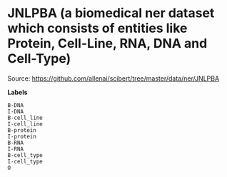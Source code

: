 #  JNLPBA (a biomedical ner dataset which consists of entities like Protein, Cell-Line, RNA, DNA and Cell-Type)

Source: https://github.com/allenai/scibert/tree/master/data/ner/JNLPBA

**Labels**
```
B-DNA
I-DNA
B-cell_line
I-cell_line
B-protein
I-protein
B-RNA
I-RNA
B-cell_type
I-cell_type
O
```
